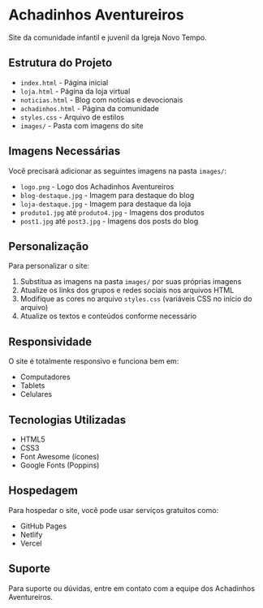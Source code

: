 # Achadinhos Aventureiros

Site da comunidade infantil e juvenil da Igreja Novo Tempo.

## Estrutura do Projeto

- `index.html` - Página inicial
- `loja.html` - Página da loja virtual
- `noticias.html` - Blog com notícias e devocionais
- `achadinhos.html` - Página da comunidade
- `styles.css` - Arquivo de estilos
- `images/` - Pasta com imagens do site

## Imagens Necessárias

Você precisará adicionar as seguintes imagens na pasta `images/`:

- `logo.png` - Logo dos Achadinhos Aventureiros
- `blog-destaque.jpg` - Imagem para destaque do blog
- `loja-destaque.jpg` - Imagem para destaque da loja
- `produto1.jpg` até `produto4.jpg` - Imagens dos produtos
- `post1.jpg` até `post3.jpg` - Imagens dos posts do blog

## Personalização

Para personalizar o site:

1. Substitua as imagens na pasta `images/` por suas próprias imagens
2. Atualize os links dos grupos e redes sociais nos arquivos HTML
3. Modifique as cores no arquivo `styles.css` (variáveis CSS no início do arquivo)
4. Atualize os textos e conteúdos conforme necessário

## Responsividade

O site é totalmente responsivo e funciona bem em:
- Computadores
- Tablets
- Celulares

## Tecnologias Utilizadas

- HTML5
- CSS3
- Font Awesome (ícones)
- Google Fonts (Poppins)

## Hospedagem

Para hospedar o site, você pode usar serviços gratuitos como:
- GitHub Pages
- Netlify
- Vercel

## Suporte

Para suporte ou dúvidas, entre em contato com a equipe dos Achadinhos Aventureiros. 